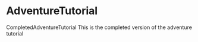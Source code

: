 # AdventureTutorial
CompletedAdventureTutorial
This is the completed version of the adventure tutorial

